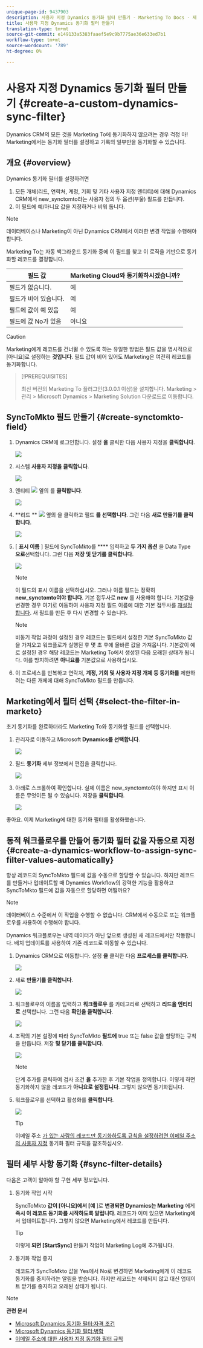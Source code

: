 ```yaml
---
unique-page-id: 9437903
description: 사용자 지정 Dynamics 동기화 필터 만들기 - Marketing To Docs - 제품 설명서
title: 사용자 지정 Dynamics 동기화 필터 만들기
translation-type: tm+mt
source-git-commit: e149133a5383faaef5e9c9b7775ae36e633ed7b1
workflow-type: tm+mt
source-wordcount: '789'
ht-degree: 0%

---
```



# 사용자 지정 Dynamics 동기화 필터 만들기 {#create-a-custom-dynamics-sync-filter}

Dynamics CRM의 모든 것을 Marketing To에 동기화하지 않으려는 경우 걱정 마! Marketing에서는 동기화 필터를 설정하고 기록의 일부만을 동기화할 수 있습니다.

## 개요 {#overview}

Dynamics 동기화 필터를 설정하려면

1. 모든 개체(리드, 연락처, 계정, 기회 및 기타 사용자 지정 엔티티)에 대해 Dynamics CRM에서 new_synctomto라는 사용자 정의 두 옵션(부울) 필드를 만듭니다.
1. 이 필드에 예/아니요 값을 지정하거나 비워 둡니다.

>[!NOTE]
>
>데이터베이스나 Marketing이 아닌 Dynamics CRM에서 이러한 변경 작업을 수행해야 합니다.

Marketing To는 자동 백그라운드 동기화 중에 이 필드를 찾고 이 로직을 기반으로 동기화할 레코드를 결정합니다.

| 필드 값 | Marketing Cloud와 동기화하시겠습니까? |
|---|---|
| 필드가 없습니다. | 예 |
| 필드가 비어 있습니다. | 예 |
| 필드에 값이 예 있음 | 예 |
| 필드에 값 No가 있음 | 아니요 |

>[!CAUTION]
>
>Marketing에게 레코드를 건너뛸 수 있도록 하는 유일한 방법은 필드 값을 명시적으로 [아니요]로 설정하는 **것입니다**. 필드 값이 비어 있어도 Marketing은 여전히 레코드를 동기화합니다.

>[!PREREQUISITES]
>
>최신 버전의 Marketing To 플러그인(3.0.0.1 이상)을 설치합니다. Marketing > 관리 > Microsoft Dynamics > Marketing Solution 다운로드로 이동합니다.

## SyncToMkto 필드 만들기 {#create-synctomkto-field}

1. Dynamics CRM에 로그인합니다. 설정 **을** 클릭한 다음 사용자 지정을 **클릭합니다**.

   ![](assets/image2015-8-10-21-3a40-3a9.png)

1. 시스템 **사용자 지정을 클릭합니다**.

   ![](assets/image2015-8-10-21-3a42-3a15.png)

1. 엔티티 ![](assets/image2015-8-10-21-3a44-3a23.png) 옆의 를 **클릭합니다**.

   ![](assets/image2015-8-10-21-3a43-3a39.png)

1. **리드 ** ![](assets/image2015-8-10-21-3a44-3a23.png) 옆의 을 클릭하고 필드 **를 선택합니다**. 그런 다음 **새로 만들기를 클릭합니다**.

   ![](assets/image2015-8-10-21-3a49-3a49.png)

1. [ **표시 이름** ] 필드에 SyncToMkto를 **** 입력하고 **두 가지 옵션** 을 Data Type **으로**&#x200B;선택합니다. 그런 다음 **저장 및 닫기를 클릭합니다**.

   ![](assets/image2015-9-8-10-3a25-3a33.png)

   >[!NOTE]
   >
   >이 필드의 표시 이름을 선택하십시오. 그러나 이름 필드는 정확히 **new_synctomto여야 합니다**. 기본 접두사로 **new** 를 사용해야 합니다. 기본값을 변경한 경우 여기로 이동하여 사용자 지정 필드 이름에 대한 기본 접두사를 [재설정합니다](create-a-custom-dynamics-sync-filter/set-a-default-custom-field-prefix.md). 새 필드를 만든 후 다시 변경할 수 있습니다.

   >[!NOTE]
   >
   >비동기 작업 과정이 설정된 경우 레코드는 필드에서 설정한 기본 SyncToMkto 값을 가져오고 워크플로가 실행된 후 몇 초 후에 올바른 값을 가져옵니다. 기본값이 예로 설정된 경우 해당 레코드는 Marketing To에서 생성된 다음 오래된 상태가 됩니다. 이를 방지하려면 **아니요를** 기본값으로 사용하십시오.

1. 이 프로세스를 반복하고 연락처, **계정, 기회 및 사용자 지정 개체 등 동기화를** 제한하려는 다른 개체에 대해 SyncToMkto 필드를 만듭니다.

## Marketing에서 필터 선택 {#select-the-filter-in-marketo}

초기 동기화를 완료하더라도 Marketing To와 동기화할 필드를 선택합니다.

1. 관리자로 이동하고 Microsoft **Dynamics를 선택합니다**.

   ![](assets/image2015-10-9-9-3a50-3a9.png)

1. 필드 **동기화** 세부 정보에서 편집을 클릭합니다.

   ![](assets/image2015-10-9-9-3a52-3a23.png)

1. 아래로 스크롤하여 확인합니다. 실제 이름은 new_synctomto여야 하지만 표시 이름은 무엇이든 될 수 있습니다. 저장을 **클릭합니다**.

   ![](assets/image2015-10-9-9-3a56-3a23.png)

좋아요. 이제 Marketing에 대한 동기화 필터를 활성화했습니다.

## 동적 워크플로우를 만들어 동기화 필터 값을 자동으로 지정 {#create-a-dynamics-workflow-to-assign-sync-filter-values-automatically}

항상 레코드의 SyncToMkto 필드에 값을 수동으로 할당할 수 있습니다. 하지만 레코드를 만들거나 업데이트할 때 Dynamics Workflow의 강력한 기능을 활용하고 SyncToMkto 필드에 값을 자동으로 할당하면 어떨까요?

>[!NOTE]
>
>데이터베이스 수준에서 이 작업을 수행할 수 없습니다. CRM에서 수동으로 또는 워크플로우를 사용하여 수행해야 합니다.
>
>Dynamics 워크플로우는 내역 데이터가 아닌 앞으로 생성된 새 레코드에서만 작동합니다. 배치 업데이트를 사용하여 기존 레코드로 이동할 수 있습니다.

1. Dynamics CRM으로 이동합니다. 설정 **을** 클릭한 다음 **프로세스를 클릭합니다**.

   ![](assets/image2015-8-11-8-3a42-3a10.png)

1. 새로 **만들기를 클릭합니다**.

   ![](assets/image2015-8-11-8-3a43-3a46.png)

1. 워크플로우의 이름을 입력하고 **워크플로우** 를 카테고리로 선택하고 **리드을 엔티티로** 선택합니다. 그런 다음 **확인을 클릭합니다**.

   ![](assets/image2015-8-11-8-3a45-3a46.png)

1. 조직의 기본 설정에 따라 SyncToMkto **필드에** true 또는 false 값을 할당하는 규칙을 만듭니다. 저장 **및 닫기를 클릭합니다**.

   ![](assets/setsynctomkto-fix.png)

   >[!NOTE]
   >
   >단계 추가를 클릭하여 검사 조건 **을** 추가한 후 기본 작업을 정의합니다. 이렇게 하면 동기화하지 않을 레코드가 **아니요로 설정됩니다**. 그렇지 않으면 동기화됩니다.

1. 워크플로우를 선택하고 활성화를 **클릭합니다**.

   ![](assets/image2015-8-11-8-3a57-3a29.png)

   >[!TIP]
   >
   >이메일 주소 [가 있는 사람의 레코드만 동기화하도록 규칙을 설정하려면 이메일 주소의 사용자 지정](create-a-custom-dynamics-sync-filter/custom-sync-filter-rules-for-an-email-address.md) 동기화 필터 규칙을 참조하십시오.

## 필터 세부 사항 동기화 {#sync-filter-details}

다음은 고객이 알아야 할 구현 세부 정보입니다.

1. 동기화 작업 시작

   SyncToMkto **값이 [아니요]에서 [예** ]로 **변경되면 Dynamics는 Marketing** 에게 **즉시 이 레코드 동기화를 시작하도록 알립니다**. 레코드가 이미 있으면 Marketing에서 업데이트합니다. 그렇지 않으면 Marketing에서 레코드를 만듭니다.

   >[!TIP]
   >
   >이렇게 **되면 [StartSync]** 만들기 작업이 Marketing Log에 추가됩니다.

1. 동기화 작업 중지

   레코드가 SyncToMkto 값을 Yes에서 No로 변경하면 Marketing에게 이 레코드 동기화를 중지하라는 알림을 받습니다. 하지만 레코드는 삭제되지 않고 대신 업데이트 받기를 중지하고 오래된 상태가 됩니다.

>[!NOTE]
>
>**관련 문서**
>
>* [Microsoft Dynamics 동기화 필터:자격 조건](create-a-custom-dynamics-sync-filter/microsoft-dynamics-sync-filter-qualify.md)
>* [Microsoft Dynamics 동기화 필터:병합](create-a-custom-dynamics-sync-filter/microsoft-dynamics-sync-filter-merge.md)
>* [이메일 주소에 대한 사용자 지정 동기화 필터 규칙](create-a-custom-dynamics-sync-filter/custom-sync-filter-rules-for-an-email-address.md)

>



